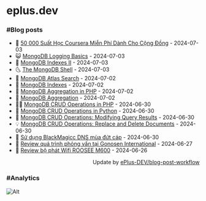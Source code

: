 # eplus.dev

### #Blog posts

<!-- BLOG-POST-LIST:START -->
 - 🧰 [50 000 Suất Học Coursera Miễn Phí Dành Cho Cộng Đồng](https://eplus.dev/50-000-suat-hoc-coursera-mien-phi-danh-cho-cong-dong) - 2024-07-03
 - 😺 [MongoDB Logging Basics](https://eplus.dev/mongodb-logging-basics) - 2024-07-03
 - 🗽 [MongoDB Indexes II](https://eplus.dev/mongodb-indexes-ii) - 2024-07-03
 - 🌜 [The MongoDB Shell](https://eplus.dev/the-mongodb-shell) - 2024-07-03
 - 📝 [MongoDB Atlas Search](https://eplus.dev/mongodb-atlas-search) - 2024-07-02
 - 🚀 [MongoDB Indexes](https://eplus.dev/mongodb-indexes) - 2024-07-02
 - 💼 [MongoDB Aggregation in PHP](https://eplus.dev/mongodb-aggregation-in-php) - 2024-07-02
 - 🦣 [MongoDB Aggregation](https://eplus.dev/mongodb-aggregation) - 2024-07-02
 - 👨‍🏫 [MongoDB CRUD Operations in PHP](https://eplus.dev/mongodb-crud-operations-in-php) - 2024-06-30
 - 🔭 [MongoDB CRUD Operations in Python](https://eplus.dev/mongodb-crud-operations-in-python) - 2024-06-30
 - 🤡 [MongoDB CRUD Operations: Modifying Query Results](https://eplus.dev/mongodb-crud-operations-modifying-query-results) - 2024-06-30
 - 💡 [MongoDB CRUD Operations: Replace and Delete Documents](https://eplus.dev/mongodb-crud-operations-replace-and-delete-documents) - 2024-06-30
 - 🦣 [Sử dụng BlackMagicc DNS mùa đứt cáp](https://eplus.dev/su-dung-blackmagicc-dns-mua-dut-cap) - 2024-06-30
 - 💪 [Review quá trình phỏng vấn tại Gonosen International](https://eplus.dev/review-qua-trinh-phong-van-tai-gonosen-international) - 2024-06-27
 - 🤡 [Review bộ phát Wifi ROOSEE M600](https://eplus.dev/review-bo-phat-wifi-roosee-m600) - 2024-06-26<!-- BLOG-POST-LIST:END -->

<div align="right">
  Update by <a target="_blank"
    href="https://github.com/ePlus-DEV/blog-post-workflow">ePlus-DEV/blog-post-workflow</a>
</div>

### #Analytics
![Alt](https://repobeats.axiom.co/api/embed/9990f7cddfbad8d834990b10ccad05f81ac1096f.svg "Repobeats analytics image")
